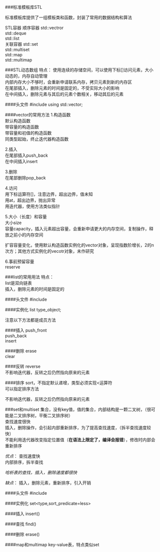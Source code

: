 ###标准模板库STL

标准模板库提供了一组模板类和函数，封装了常用的数据结构和算法<br/>

STL容器
顺序容器
	std::vectror<br/>
	std::deque<br/>
	std::list<br/>
关联容器
	std::set<br/>
	std::multiset<br/>
	std::map<br/>
	std::multimap<br/>


###STL动态数组
特点：
	使用连续的存储空间，可以使用下标[]访问元素，大小动态的，内存自动管理<br/>
	内部内存大小不够时，会重新申请联系内存，拷贝元素到新的内存区<br/>
	在尾部插入，删除元素的时间是固定的，不受实际大小的影响<br/>
	在中间插入，删除元素与其后的元素个数相关，移动其后的元素<br/>

####头文件
#include<vector>
using std::vector;


####vector的常用方法
1.构造函数<br/>
默认构造函数<br/>
带容量的构造函数<br/>
带容量和初值的构造函数<br/>
同类型起始，终止迭代器构造函数<br/>

2.插入<br/>
在尾部插入push_back<br/>
在中间插入insert<br/>

3.删除<br/>
在尾部删除pop_back<br/>

4.访问<br/>
用下标运算符[]，注意边界，超出边界，值未知<br/>
用at，超出边界，抛出异常<br/>
用迭代器，使用方法类似指针<br/>

5.大小（长度）和容量<br/>
大小size<br/>
容量capacity，插入元素超出容量，会重新申请更大的内存空间，复制操作，释放之前小的内存空间<br/>

扩容容量变化，使用默认构造函数实例化的vector对象，呈现指数阶增长，2的n次方；其他方式实例化的vecotr对象，未作研究<br/>

6.事前预留容量<br/>
reserve<br/>


###list的常用用法
特点：<br/>
list是双向链表<br/>
插入，删除元素的时间是固定的<br/>

####头文件
#include<vector>

####实例化
list<type> type_object;

注意以下方法都是成员方法<br/>

####插入
push_front<br/>
push_back<br/>
insert<br/>

####删除
erase<br/>
clear<br/>

####反转
reverse<br/>
不影响迭代器，反转之后仍然指向原来的元素<br/>

####排序
sort，不指定默认递增，类型必须实现<运算符<br/>
可以指定排序方法<br/>

不影响迭代器，反转之后仍然指向原来的元素<br/>



###set和multiset
集合，没有key值，值的集合，内部结构是一颗二叉树，（很可能是二叉排序树，平衡二叉排序树）<br/>
查找速度很快<br/>
插入，删除操作，会引起内部重新排序，为了提高查找速度，（拆半查找速度较快）<br/>
不能利用迭代器改变指定位置值（**在语法上限定了，编译会报错**），修改时内部会重新排序<br/>

*优点*：
    查找速度快<br/>
    内部排序，拆半查找<br/>

*哈析表的查找，插入，删除速度都很快*<br/>

*缺点*：
    插入，删除元素，重新排序，引入开销<br/>

####头文件
#include<set>   <br/>

####实例化
set<type,sort_predicate=less<type>>     <br/>

####插入
insert()<br/>

####查找
find()<br/>

####删除
erase()<br/>

####map和multimap
key-value表，特点类似set<br/>


